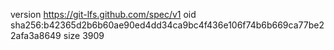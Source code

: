 version https://git-lfs.github.com/spec/v1
oid sha256:b42365d2b6b60ae90ed4dd34ca9bc4f436e106f74b6b669ca77be22afa3a8649
size 3909
